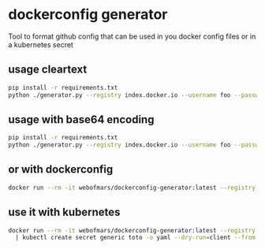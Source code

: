 # dockerconfig generator

Tool to format github config that can be used in you docker config files or in a kubernetes secret

## usage cleartext

```sh
pip install -r requirements.txt
python ./generator.py --registry index.docker.io --username foo --password bar
```

## usage with base64 encoding

```sh
pip install -r requirements.txt
python ./generator.py --registry index.docker.io --username foo --password bar --base64
```

## or with dockerconfig

```sh
docker run --rm -it webofmars/dockerconfig-generator:latest --registry index.docker.io --username foo --password bar --base64
```

## use it with kubernetes

```sh
docker run --rm -it webofmars/dockerconfig-generator:latest --registry index.docker.io --username foo --password bar \
  | kubectl create secret generic toto -o yaml --dry-run=client --from-file .dockerconfigjson=/dev/stdin
```
